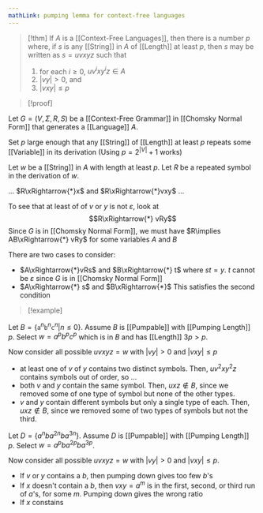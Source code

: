 ```yaml
---
mathLink: pumping lemma for context-free languages
---
```

>[!thm]
>If $A$ is a [[Context-Free Languages]], then there is a number $p$ where, if $s$ is any [[String]] in $A$ of [[Length]] at least $p$, then $s$ may be written as $s=uvxyz$ such that 
>1. for each $i≥0$, $uv^{i}xy^{i}z\in A$
>2. $|vy|>0$, and
>3. $|vxy|≤p$

>[!proof]

Let $G=(V,\Sigma,R,S)$ be a [[Context-Free Grammar]] in [[Chomsky Normal Form]] that generates a [[Language]] $A$. 

Set $p$ large enough that any [[String]] of [[Length]] at least $p$ repeats some [[Variable]] in its derivation (Using $p=2^{|V|}+1$ works)

Let $w$ be a [[String]] in $A$ with length at least $p$. Let $R$ be a repeated symbol in the derivation of $w$. 

...
$R\xRightarrow{*}x$ and $R\xRightarrow{*}vxy$
...

To see that at least of of $v$ or $y$ is not $\varepsilon$, look at $$R\xRightarrow{*} vRy$$Since $G$ is in [[Chomsky Normal Form]], we must have $R\implies AB\xRightarrow{*} vRy$ for some variables $A$ and $B$

There are two cases to consider: 
- $A\xRightarrow{*}vRs$ and $B\xRightarrow{*} t$ where $st=y$. $t$ cannot be $\varepsilon$ since $G$ is in [[Chomsky Normal Form]]
- $A\xRightarrow{*} s$ and $B\xRightarrow{*}$
This satisfies the second condition



>[!example]

Let $B=\{\texttt{a}^{n}\texttt{b}^{n}\texttt{c}^{n}|n\le0\}$. Assume $B$ is [[Pumpable]] with [[Pumping Length]] $p$. Select $w=a^{p}b^{p}c^{p}$ which is in $B$ and has [[Length]] $3p>p$. 

Now consider all possible $uvxyz=w$ with $|vy|>0$ and $|vxy|\le p$
- at least one of $v$ of $y$ contains two distinct symbols. Then, $uv^{2}xy^{2}z$ contains symbols out of order, so ...
- both $v$ and $y$ contain the same symbol. Then, $uxz\notin B$, since we removed some of one type of symbol but none of the other types.
- $v$ and $y$ contain different symbols but only a single type of each. Then, $uxz\notin B$, since we removed some of two types of symbols but not the third. 

Let $D=\{a^{n}ba^{2n}ba^{3n}\}$. Assume $D$ is [[Pumpable]] with [[Pumping Length]] $p$.
Select $w=a^{p}ba^{2p}ba^{3p}$.

Now consider all possible $uvxyz=w$ with $|vy|>0$ and $|vxy|≤p$.
- If $v$ or $y$ contains a $b$, then pumping down gives too few $b$'s 
- If $x$ doesn't contain a $b$, then $vxy=a^{m}$ is in the first, second, or third run of $a$'s, for some $m$. Pumping down gives the wrong ratio
- If $x$ constains